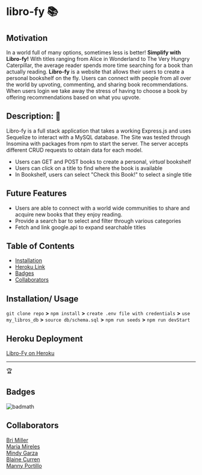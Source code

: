 # libro-fy :books:

## Motivation
In a world full of many options, sometimes less is better! <strong>Simplify with Libro-fy!</strong> With titles ranging from Alice in Wonderland to The Very Hungry Caterpillar, the average reader spends more time  searching for a book than actually reading. <strong>Libro-fy</strong> is a website that allows their users to create a personal bookshelf on the fly. Users can connect with people from all over the world by upvoting, commenting, and sharing book recommendations. When users login we take away the stress of having to choose a book by offering recommendations based on what you upvote.

## Description: :open_book:

Libro-fy is a full stack application that takes a working Express.js and uses Sequelize to interact with a MySQL database.
The Site was tested through Insomina with packages from npm to start the server. The server accepts different CRUD requests to obtain data for each model.

- Users can GET and POST books to create a personal, <em>virtual</em> bookshelf
- Users can click on a title to find where the book is available
- In Bookshelf, users can select "Check this Book!" to select a single title

## Future Features
- Users are able to connect with a world wide communities to share and acquire new books that they enjoy reading.
- Provide a search bar to select and filter through various categories
- Fetch and link google.api to expand searchable titles


## Table of Contents

* [Installation](#installation)
* [Heroku Link](#heroku)
* [Badges](#badges)
* [Collaborators](#collaborators)

## Installation/ Usage

`git clone repo` <strong>></strong> `npm install` <strong>></strong> `create .env file with credentials` <strong>></strong> `use my_libros_db` <strong>></strong> `source db/schema.sql` <strong>></strong> `npm run seeds` <strong>></strong> `npm run devStart` 


## Heroku Deployment
[Libro-Fy on Heroku](https://infinite-ravine-50293.herokuapp.com/)

---

🏆 
## Badges

![badmath](https://img.shields.io/github/languages/top/nielsenjared/badmath)


## Collaborators
[Bri Miller](https://github.com/mbrianna1170) <br>
[Maria Mireles](https://github.com/mariamv29) <br>
[Mindy Garza](https://github.com/Mindydiane) <br>
[Blaine Curren](https://github.com/blainecurren) <br>
[Manny Portillo](https://github.com/mannyportillo11)
